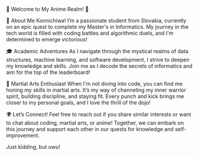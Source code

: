 🌟 Welcome to My Anime Realm! 🌟
<!-- Replace with a relevant image link -->

👤 About Me
Konnichiwa! I’m a passionate student from Slovakia, currently on an epic quest to complete my Master's in Informatics. My journey in the tech world is filled with coding battles and algorithmic duels, and I'm determined to emerge victorious!

🎓 Academic Adventures
As I navigate through the mystical realms of data structures, machine learning, and software development, I strive to deepen my knowledge and skills. Join me as I decode the secrets of informatics and aim for the top of the leaderboard!

🥋 Martial Arts Enthusiast
When I'm not diving into code, you can find me honing my skills in martial arts. It’s my way of channeling my inner warrior spirit, building discipline, and staying fit. Every punch and kick brings me closer to my personal goals, and I love the thrill of the dojo!

🌍 Let’s Connect!
Feel free to reach out if you share similar interests or want to chat about coding, martial arts, or anime! Together, we can embark on this journey and support each other in our quests for knowledge and self-improvement.

Just kidding, but uwu!

